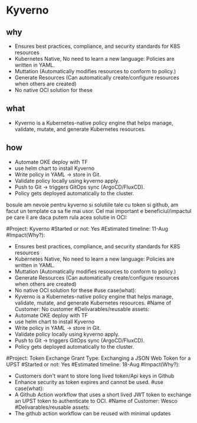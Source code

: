 # Kyverno
## why
- Ensures best practices, compliance, and security standards for K8S resources
- Kubernetes Native, No need to learn a new language: Policies are written in YAML.
- Muttation (Automatically modifies resources to conform to policy.)
- Generate Resources (Can automatically create/configure resources when others are created)
- No native OCI solution for these
## what
- Kyverno is a Kubernetes-native policy engine that helps manage, validate, mutate, and generate Kubernetes resources. 
## how
- Automate OKE deploy with TF
- use helm chart to install Kyverno
- Write policy in YAML → store in Git.
- Validate policy locally using kyverno apply.
- Push to Git → triggers GitOps sync (ArgoCD/FluxCD).
- Policy gets deployed automatically to the cluster.



bosule am nevoie pentru kyverno si solutiile tale cu token si github, am facut un template ca sa fie mai usor. Cel mai important e beneficiul/impactul pe care il are daca putem rula acea solutie in OCI:

#Project: Kyverno
#Started or not: Yes
#Estimated timeline: 11-Aug
#Impact(Why?):
- Ensures best practices, compliance, and security standards for K8S resources
- Kubernetes Native, No need to learn a new language: Policies are written in YAML.
- Muttation (Automatically modifies resources to conform to policy.)
- Generate Resources (Can automatically create/configure resources when others are created)
- No native OCI solution for these
#use case(what):
- Kyverno is a Kubernetes-native policy engine that helps manage, validate, mutate, and generate Kubernetes resources. 
#Name of Customer: No customer
#Delivarables/reusable assets:
- Automate OKE deploy with TF
- use helm chart to install Kyverno
- Write policy in YAML → store in Git.
- Validate policy locally using kyverno apply.
- Push to Git → triggers GitOps sync (ArgoCD/FluxCD).
- Policy gets deployed automatically to the cluster.



#Project: Token Exchange Grant Type: Exchanging a JSON Web Token for a UPST
#Started or not: Yes
#Estimated timeline: 18-Aug
#Impact(Why?):
- Customers don't want to store long lived token/Api keys in Github
- Enhance security as token expires and cannot be used.
#use case(what):
- A Github Action workflow that uses a short lived JWT token to exchange an UPST token to authenticate to OCI. 
#Name of Customer: Wesco
#Delivarables/reusable assets:
- The github action workflow can be reused with minimal updates
